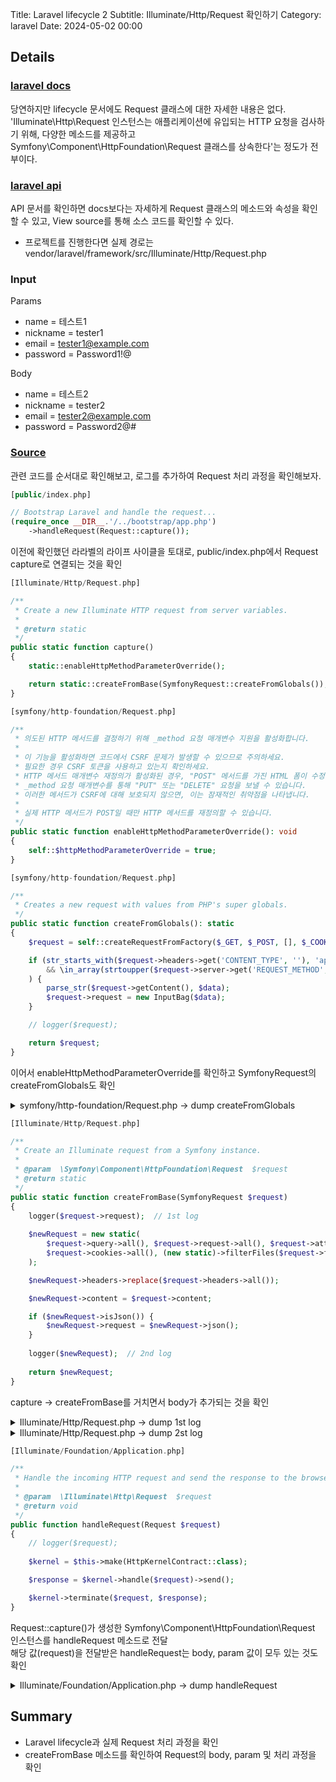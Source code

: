 Title: Laravel lifecycle 2
Subtitle: Illuminate/Http/Request 확인하기
Category: laravel
Date: 2024-05-02 00:00

## Details

### [laravel docs](https://laravel.com/docs/11.x/requests)

당연하지만 lifecycle 문서에도 Request 클래스에 대한 자세한 내용은 없다.  
'Illuminate\Http\Request 인스턴스는 애플리케이션에 유입되는 HTTP 요청을 검사하기 위해,
다양한 메소드를 제공하고 Symfony\Component\HttpFoundation\Request 클래스를 상속한다'는 정도가 전부이다.

### [laravel api](https://laravel.com/api/master/Illuminate/Http/Request.html)

API 문서를 확인하면 docs보다는 자세하게 Request 클래스의 메소드와 속성을 확인할 수 있고, View source를 통해 소스 코드를 확인할 수 있다.

- 프로젝트를 진행한다면 실제 경로는 vendor/laravel/framework/src/Illuminate/Http/Request.php

### Input

Params

- name = 테스트1
- nickname = tester1
- email = tester1@example.com
- password = Password1!@

Body

- name = 테스트2
- nickname = tester2
- email = tester2@example.com
- password = Password2@#

### [Source](https://github.com/laravel/framework/blob/master/src/Illuminate/Http/Request.php)

관련 코드를 순서대로 확인해보고, 로그를 추가하여 Request 처리 과정을 확인해보자.

```php
[public/index.php]

// Bootstrap Laravel and handle the request...
(require_once __DIR__.'/../bootstrap/app.php')
    ->handleRequest(Request::capture());
```

<!-- trace: public/index.php (here) → Illuminate/Http/Request.php : capture() -->
이전에 확인했던 라라벨의 라이프 사이클을 토대로, public/index.php에서 Request capture로 연결되는 것을 확인

```php
[Illuminate/Http/Request.php]

/**
 * Create a new Illuminate HTTP request from server variables.
 *
 * @return static
 */
public static function capture()
{
    static::enableHttpMethodParameterOverride();

    return static::createFromBase(SymfonyRequest::createFromGlobals());
}
```

<!-- trace: Illuminate/Http/Request.php (here) → symfony/http-foundation/Request.php : enableHttpMethodParameterOverride() -->
<!-- trace: Illuminate/Http/Request.php (here) → symfony/http-foundation/Request.php : createFromGlobals() -->
<!-- trace: Illuminate/Http/Request.php (here) → symfony/http-foundation/Request.php : createFromBase() -->

```php
[symfony/http-foundation/Request.php]

/**
 * 의도된 HTTP 메서드를 결정하기 위해 _method 요청 매개변수 지원을 활성화합니다.
 *
 * 이 기능을 활성화하면 코드에서 CSRF 문제가 발생할 수 있으므로 주의하세요.
 * 필요한 경우 CSRF 토큰을 사용하고 있는지 확인하세요.
 * HTTP 메서드 매개변수 재정의가 활성화된 경우, "POST" 메서드를 가진 HTML 폼이 수정되어
 * _method 요청 매개변수를 통해 "PUT" 또는 "DELETE" 요청을 보낼 수 있습니다.
 * 이러한 메서드가 CSRF에 대해 보호되지 않으면, 이는 잠재적인 취약점을 나타냅니다.
 *
 * 실제 HTTP 메서드가 POST일 때만 HTTP 메서드를 재정의할 수 있습니다.
 */
public static function enableHttpMethodParameterOverride(): void
{
    self::$httpMethodParameterOverride = true;
}
```

<!-- trace: Illuminate/Http/Request.php → symfony/http-foundation/Request.php : enableHttpMethodParameterOverride() (here) -->

```php
[symfony/http-foundation/Request.php]

/**
 * Creates a new request with values from PHP's super globals.
 */
public static function createFromGlobals(): static
{
    $request = self::createRequestFromFactory($_GET, $_POST, [], $_COOKIE, $_FILES, $_SERVER);

    if (str_starts_with($request->headers->get('CONTENT_TYPE', ''), 'application/x-www-form-urlencoded')
        && \in_array(strtoupper($request->server->get('REQUEST_METHOD', 'GET')), ['PUT', 'DELETE', 'PATCH'], true)
    ) {
        parse_str($request->getContent(), $data);
        $request->request = new InputBag($data);
    }

    // logger($request);

    return $request;
}
```

<!-- trace: Illuminate/Http/Request.php → symfony/http-foundation/Request.php : createFromGlobals() (here) -->
이어서 enableHttpMethodParameterOverride를 확인하고 SymfonyRequest의 createFromGlobals도 확인

<details>
<summary>symfony/http-foundation/Request.php → dump createFromGlobals</summary>

```php
Symfony\Component\HttpFoundation\Request {#34
  +attributes: Symfony\Component\HttpFoundation\ParameterBag {#37
    #parameters: []
  }
  +request: Symfony\Component\HttpFoundation\InputBag {#35
    #parameters: []
  }
  +query: Symfony\Component\HttpFoundation\InputBag {#36
    #parameters: array:4 [
      "name" => "테스트1"
      "nickname" => "tester1"
      "email" => "tester1@example.com"
      "password" => "Password1!@"
    ]
  }
  +server: Symfony\Component\HttpFoundation\ServerBag {#40
    #parameters: array:27 [
      "DOCUMENT_ROOT" => "/var/www/html/public"
      "REMOTE_ADDR" => "192.168.1.1"
      "REMOTE_PORT" => "28274"
      "SERVER_SOFTWARE" => "PHP/8.3.7 (Development Server)"
      "SERVER_PROTOCOL" => "HTTP/1.1"
      "SERVER_NAME" => "0.0.0.0"
      "SERVER_PORT" => "80"
      "REQUEST_URI" => "/api/req-test?name=%ED%85%8C%EC%8A%A4%ED%8A%B81&nickname=tester1&email=tester1@example.com&password=Password1!@"
      "REQUEST_METHOD" => "POST"
      "SCRIPT_NAME" => "/index.php"
      "SCRIPT_FILENAME" => "/var/www/html/public/index.php"
      "PATH_INFO" => "/api/req-test"
      "PHP_SELF" => "/index.php/api/req-test"
      "QUERY_STRING" => "name=%ED%85%8C%EC%8A%A4%ED%8A%B81&nickname=tester1&email=tester1@example.com&password=Password1!@"
      "CONTENT_TYPE" => "application/json"
      "HTTP_CONTENT_TYPE" => "application/json"
      "HTTP_USER_AGENT" => "PostmanRuntime/7.40.0"
      "HTTP_ACCEPT" => "*/*"
      "HTTP_CACHE_CONTROL" => "no-cache"
      "HTTP_POSTMAN_TOKEN" => "12345678-0d36-4771-a9c7-1234567890"
      "HTTP_HOST" => "localhost"
      "HTTP_ACCEPT_ENCODING" => "gzip, deflate, br"
      "HTTP_CONNECTION" => "keep-alive"
      "CONTENT_LENGTH" => "122"
      "HTTP_CONTENT_LENGTH" => "122"
      "REQUEST_TIME_FLOAT" => 1234567890.1234
      "REQUEST_TIME" => 1234567890
    ]
  }
  +files: Symfony\Component\HttpFoundation\FileBag {#39
    #parameters: []
  }
  +cookies: Symfony\Component\HttpFoundation\InputBag {#38
    #parameters: []
  }
  +headers: Symfony\Component\HttpFoundation\HeaderBag {#41
    #headers: array:9 [
      "content-type" => array:1 [
        0 => "application/json"
      ]
      "user-agent" => array:1 [
        0 => "PostmanRuntime/7.40.0"
      ]
      "accept" => array:1 [
        0 => "*/*"
      ]
      "cache-control" => array:1 [
        0 => "no-cache"
      ]
      "postman-token" => array:1 [
        0 => "12345678-0d36-4771-a9c7-1234567890"
      ]
      "host" => array:1 [
        0 => "localhost"
      ]
      "accept-encoding" => array:1 [
        0 => "gzip, deflate, br"
      ]
      "connection" => array:1 [
        0 => "keep-alive"
      ]
      "content-length" => array:1 [
        0 => "122"
      ]
    ]
    #cacheControl: array:1 [
      "no-cache" => true
    ]
  }
  #content: null
  #languages: null
  #charsets: null
  #encodings: null
  #acceptableContentTypes: null
  #pathInfo: null
  #requestUri: null
  #baseUrl: null
  #basePath: null
  #method: null
  #format: null
  #session: null
  #locale: null
  #defaultLocale: "en"
  -preferredFormat: null
  -isHostValid: true
  -isForwardedValid: true
  -isSafeContentPreferred: ? bool
  -trustedValuesCache: []
  -isIisRewrite: false
  pathInfo: "/api/req-test"
  requestUri: "/api/req-test?name=%ED%85%8C%EC%8A%A4%ED%8A%B81&nickname=tester1&email=tester1@example.com&password=Password1!@"
  baseUrl: ""
  basePath: ""
  method: "POST"
  format: "html"
}
```

</details>

```php
[Illuminate/Http/Request.php]

/**
 * Create an Illuminate request from a Symfony instance.
 *
 * @param  \Symfony\Component\HttpFoundation\Request  $request
 * @return static
 */
public static function createFromBase(SymfonyRequest $request)
{
    logger($request->request);  // 1st log
    
    $newRequest = new static(
        $request->query->all(), $request->request->all(), $request->attributes->all(),
        $request->cookies->all(), (new static)->filterFiles($request->files->all()) ?? [], $request->server->all()
    );

    $newRequest->headers->replace($request->headers->all());

    $newRequest->content = $request->content;

    if ($newRequest->isJson()) {
        $newRequest->request = $newRequest->json();
    }
    
    logger($newRequest);  // 2nd log
    
    return $newRequest;
}
```

<!-- trace: Illuminate/Http/Request.php → symfony/http-foundation/Request.php : createFromBase() (here) -->
capture → createFromBase를 거치면서 body가 추가되는 것을 확인

<details>
<summary>Illuminate/Http/Request.php → dump 1st log</summary>

$request->request 는 빈값. form-data, x-www-form-urlencoded를 처리 후, json 처리

```php
Symfony\Component\HttpFoundation\InputBag {#35
	#parameters: []
}
```

</details>

<details>
<summary>Illuminate/Http/Request.php → dump 2st log</summary>

Header content type이 json이면, $newRequest->request 오버라이딩

```php
[Illuminate/Http/Concerns/InteractsWithContentTypes.php]

/**
 * Determine if the request is sending JSON.
 *
 * @return bool
 */
public function isJson()
{
    return Str::contains($this->header('CONTENT_TYPE') ?? '', ['/json', '+json']);
}
```

</details>

```php
[Illuminate/Foundation/Application.php]

/**
 * Handle the incoming HTTP request and send the response to the browser.
 *
 * @param  \Illuminate\Http\Request  $request
 * @return void
 */
public function handleRequest(Request $request)
{
    // logger($request);
    
    $kernel = $this->make(HttpKernelContract::class);

    $response = $kernel->handle($request)->send();

    $kernel->terminate($request, $response);
}
```

Request::capture()가 생성한 Symfony\Component\HttpFoundation\Request 인스턴스를 handleRequest 메소드로 전달  
해당 값(request)을 전달받은 handleRequest는 body, param 값이 모두 있는 것도 확인

<details>
<summary>Illuminate/Foundation/Application.php → dump handleRequest</summary>

```php
Illuminate\Http\Request {#42
  +attributes: Symfony\Component\HttpFoundation\ParameterBag {#47
    #parameters: []
  }
  +request: Symfony\Component\HttpFoundation\InputBag {#46
    #parameters: array:4 [
      "name" => "테스트2"
      "nickname" => "tester2"
      "email" => "tester2@example.com"
      "password" => "Password2@#"
    ]
  }
  +query: Symfony\Component\HttpFoundation\InputBag {#50
    #parameters: array:4 [
      "name" => "테스트1"
      "nickname" => "tester1"
      "email" => "tester1@example.com"
      "password" => "Password1!@"
    ]
  }
  +server: Symfony\Component\HttpFoundation\ServerBag {#45
    #parameters: array:27 [
      "DOCUMENT_ROOT" => "/var/www/html/public"
      "REMOTE_ADDR" => "192.168.65.1"
      "REMOTE_PORT" => "60089"
      "SERVER_SOFTWARE" => "PHP/8.3.7 (Development Server)"
      "SERVER_PROTOCOL" => "HTTP/1.1"
      "SERVER_NAME" => "0.0.0.0"
      "SERVER_PORT" => "80"
      "REQUEST_URI" => "/api/req-test?name=%ED%85%8C%EC%8A%A4%ED%8A%B81&nickname=tester1&email=tester1@example.com&password=Password1!@"
      "REQUEST_METHOD" => "POST"
      "SCRIPT_NAME" => "/index.php"
      "SCRIPT_FILENAME" => "/var/www/html/public/index.php"
      "PATH_INFO" => "/api/req-test"
      "PHP_SELF" => "/index.php/api/req-test"
      "QUERY_STRING" => "name=%ED%85%8C%EC%8A%A4%ED%8A%B81&nickname=tester1&email=tester1@example.com&password=Password1!@"
      "CONTENT_TYPE" => "application/json"
      "HTTP_CONTENT_TYPE" => "application/json"
      "HTTP_USER_AGENT" => "PostmanRuntime/7.40.0"
      "HTTP_ACCEPT" => "*/*"
      "HTTP_CACHE_CONTROL" => "no-cache"
      "HTTP_POSTMAN_TOKEN" => "12345678-0d36-4771-a9c7-1234567890"
      "HTTP_HOST" => "localhost"
      "HTTP_ACCEPT_ENCODING" => "gzip, deflate, br"
      "HTTP_CONNECTION" => "keep-alive"
      "CONTENT_LENGTH" => "122"
      "HTTP_CONTENT_LENGTH" => "122"
      "REQUEST_TIME_FLOAT" => 1234567890.1234
      "REQUEST_TIME" => 1234567890
    ]
  }
  +files: Symfony\Component\HttpFoundation\FileBag {#49
    #parameters: []
  }
  +cookies: Symfony\Component\HttpFoundation\InputBag {#48
    #parameters: []
  }
  +headers: Symfony\Component\HttpFoundation\HeaderBag {#44
    #headers: array:9 [
      "content-type" => array:1 [
        0 => "application/json"
      ]
      "user-agent" => array:1 [
        0 => "PostmanRuntime/7.40.0"
      ]
      "accept" => array:1 [
        0 => "*/*"
      ]
      "cache-control" => array:1 [
        0 => "no-cache"
      ]
      "postman-token" => array:1 [
        0 => "12345678-0d36-4771-a9c7-1234567890"
      ]
      "host" => array:1 [
        0 => "localhost"
      ]
      "accept-encoding" => array:1 [
        0 => "gzip, deflate, br"
      ]
      "connection" => array:1 [
        0 => "keep-alive"
      ]
      "content-length" => array:1 [
        0 => "122"
      ]
    ]
    #cacheControl: array:1 [
      "no-cache" => true
    ]
  }
  #content: """
    {
        "name": "테스트2",
        "nickname": "tester2",
        "email": "tester2@example.com",
        "password": "Password2@#"
    }
    """
  #languages: null
  #charsets: null
  #encodings: null
  #acceptableContentTypes: null
  #pathInfo: null
  #requestUri: null
  #baseUrl: null
  #basePath: null
  #method: null
  #format: null
  #session: null
  #locale: null
  #defaultLocale: "en"
  -preferredFormat: null
  -isHostValid: true
  -isForwardedValid: true
  -isSafeContentPreferred: ? bool
  -trustedValuesCache: []
  -isIisRewrite: false
  #json: Symfony\Component\HttpFoundation\InputBag {#46}
  #convertedFiles: null
  #userResolver: null
  #routeResolver: null
  pathInfo: "/api/req-test"
  requestUri: "/api/req-test?name=%ED%85%8C%EC%8A%A4%ED%8A%B81&nickname=tester1&email=tester1@example.com&password=Password1!@"
  baseUrl: ""
  basePath: ""
  method: "POST"
  format: "html"
}
```

</details>

## Summary

- Laravel lifecycle과 실제 Request 처리 과정을 확인
- createFromBase 메소드를 확인하여 Request의 body, param 및 처리 과정을 확인
